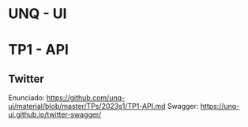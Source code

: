 # UNQ - UI
# TP1 - API
## Twitter

Enunciado: <https://github.com/unq-ui/material/blob/master/TPs/2023s1/TP1-API.md>
Swagger: <https://unq-ui.github.io/twitter-swagger/>

